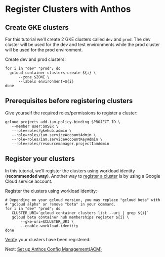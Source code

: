 
# Register Clusters with Anthos


## Create GKE clusters

For this tutorial we’ll create 2 GKE clusters called `dev` and `prod`.  The dev cluster will be used for the dev and test environments while the prod cluster will be used for the prod environment.

Create dev and prod clusters:

```
for i in "dev" "prod"; do
  gcloud container clusters create ${i} \
      --zone $ZONE \
      --labels environment=${i}
done
```



## Prerequisites before registering clusters

Give yourself the required roles/permissions to register a cluster:


```
gcloud projects add-iam-policy-binding $PROJECT_ID \
   --member user:$USER \
   --role=roles/gkehub.admin \
   --role=roles/iam.serviceAccountAdmin \
   --role=roles/iam.serviceAccountKeyAdmin \
   --role=roles/resourcemanager.projectIamAdmin
```



## Register your clusters 

In this tutorial, we’ll register the clusters using workload identity (**recommended way**). Another way to [register a cluster](https://cloud.google.com/anthos/multicluster-management/connect/registering-a-cluster#register_cluster) is by using a Google Cloud service account. 

Register the clusters using workload identity:


```
# Depending on your gcloud version, you may replace "gcloud beta" with 
# "gcloud alpha" or remove "beta" in your command.
for i in "dev" "prod"; do
   CLUSTER_URI=`gcloud container clusters list --uri | grep ${i}`
   gcloud beta container hub memberships register ${i} \
       --gke-uri=$CLUSTER_URI \
       --enable-workload-identity
done
```


[Verify](https://pantheon.corp.google.com/anthos/clusters) your clusters have been registered.


Next: [Set up Anthos Config Management(ACM)](3-set-up-anthos-config-management.md)